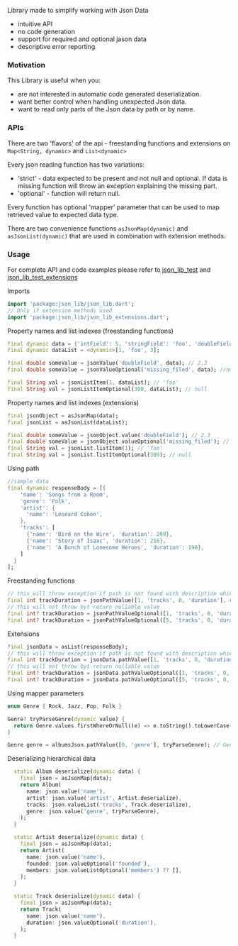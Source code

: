 Library made to simplify working with Json Data 
- intuitive API
- no code generation
- support for required and optional jason data
- descriptive error reporting

### Motivation

This Library is useful when you:
 - are not interested in automatic code generated deserialization.
- want better control when handling unexpected Json data. 
- want to read only parts of the Json data by path or by name.  

### APIs
There are two 'flavors' of the api - freestanding functions and extensions on `Map<String, dynamic>` and `List<dynamic>`

Every json reading function has two variations: 
- 'strict' - data expected to be present and not null and optional. If data is missing function will throw an exception explaining the missing part.
- 'optional' - function will return null.

Every function has optional 'mapper' parameter that can be used to map retrieved value to expected data type.

There are two convenience functions `asJsonMap(dynamic)` and `asJsonList(dynamic)` that are used in combination with extension methods.


### Usage
For complete API and code examples please refer to [json_lib_test](https://github.com/bormind/json_lib/blob/main/test/json_lib_test.dart) and [json_lib_test_extensions](https://github.com/bormind/json_lib/blob/main/test/json_lib_extensions_test.dart) 

Imports
```dart
import 'package:json_lib/json_lib.dart';
// Only if extension methods used
import 'package:json_lib/json_lib_extensions.dart';
```
Property names and list indexes (freestanding functions)
```dart
final dynamic data = {'intField': 5, 'stringField': 'foo', 'doubleField': 2.3, 'nullField': null};
final dynamic dataList = <dynamic>[1, 'foo', 3];

final double someValue = jsonValue('doubleField', data); // 2.3
final double someValue = jsonValueOptional('missing_filed', data); //null

final String val = jsonListItem(1, dataList); // 'foo'
final String val = jsonListItemOptional(300, dataList); // null
```
Property names and list indexes (extensions)
```dart
final jsonObject = asJsonMap(data);
final jsonList = asJsonList(dataList);

final double someValue = jsonObject.value('doubleField'); // 2.3
final double someValue = jsonObject.valueOptional('missing_filed'); // null
final String val = jsonList.listItem(1); // 'foo'
final String val = jsonList.listItemOptional(300); // null
```

Using path
```dart
//sample data
final dynamic responseBody = [{
    'name': 'Songs from a Room',
    'genre': 'Folk',
    'artist': {
      'name': 'Leonard Cohen',
    },
    'tracks': [
      {'name': 'Bird on the Wire', 'duration': 208},
      {'name': 'Story of Isaac', 'duration': 218},
      {'name': 'A Bunch of Lonesome Heroes', 'duration': 198},
    ]
  }
];
```
Freestanding functions
```dart
// this will throw exception if path is not found with description which part of the path is missing in the data
final int trackDuration = jsonPathValue([1, 'tracks', 0, 'duration'], responseBody); // 208
// this will not throw byt return nullable value
final int? trackDuration = jsonPathValueOptional([1, 'tracks', 0, 'duration'], responseBody); // 208
final int? trackDuration = jsonPathValueOptional([5, 'tracks', 0, 'duration'], responseBody); // null - index 5 is out of bounds
```
Extensions
```dart
final jsonData = asList(responseBody);
// this will throw exception if path is not found with description which part of the path is missing in the data
final int trackDuration = jsonData.pathValue([1, 'tracks', 0, 'duration']);  // 208
// this will not throw byt return nullable value
final int? trackDuration = jsonData.pathValueOptional([1, 'tracks', 0, 'duration']);  // 208
final int? trackDuration = jsonData.pathValueOptional([5, 'tracks', 0, 'duration']);  // null - index 5 is out of bounds
```
Using mapper parameters
```dart
enum Genre { Rock, Jazz, Pop, Folk }

Genre? tryParseGenre(dynamic value) {
  return Genre.values.firstWhereOrNull((e) => e.toString().toLowerCase() == 'genre.${value.toString().toLowerCase()}');
}

Genre genre = albumsJson.pathValue([0, 'genre'], tryParseGenre); // Genre.Folk
```
Deserializing hierarchical data
```dart 
  static Album deserialize(dynamic data) {
    final json = asJsonMap(data);
    return Album(
      name: json.value('name'),
      artist: json.value('artist', Artist.deserialize),
      tracks: json.valueList('tracks', Track.deserialize),
      genre: json.value('genre', tryParseGenre),
    );
  }

  static Artist deserialize(dynamic data) {
    final json = asJsonMap(data);
    return Artist(
      name: json.value('name'),
      founded: json.valueOptional('founded'),
      members: json.valueListOptional('members') ?? [],
    );
  }

  static Track deserialize(dynamic data) {
    final json = asJsonMap(data);
    return Track(
      name: json.value('name'),
      duration: json.valueOptional('duration'),
    );
  }
```





